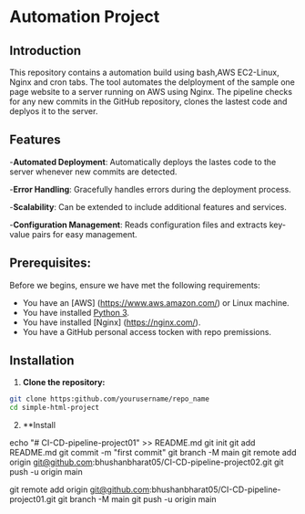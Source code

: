 # Automation Project

## Introduction

This repository contains a automation build using bash,AWS EC2-Linux, Nginx and cron tabs. The tool automates the delployment of the sample one page website to a server running on AWS using Nginx. The pipeline checks for any new commits in the GitHub repository, clones the lastest code and deplyos it to the server.

## Features

-**Automated Deployment**: Automatically deploys the lastes code to the server whenever new commits are detected.

-**Error Handling**: Gracefully handles errors during the deployment process.

-**Scalability**: Can be extended to include additional features and services.

-**Configuration Management**: Reads configuration files and extracts key-value pairs for easy management.

## Prerequisites:

Before we begins, ensure we have met the following requirements:
- You have an [AWS] (https://www.aws.amazon.com/) or Linux machine.
- You have installed [Python 3](https://www.python.org/).
- You have installed [Nginx] (https://nginx.com/).
- You have a GitHub personal access tocken with repo premissions.

## Installation
1. **Clone the repository:**
```bash
git clone https:github.com/yourusername/repo_name
cd simple-html-project
```
2. **Install



echo "# CI-CD-pipeline-project01" >> README.md
git init
git add README.md
git commit -m "first commit"
git branch -M main
git remote add origin git@github.com:bhushanbharat05/CI-CD-pipeline-project02.git
git push -u origin main

git remote add origin git@github.com:bhushanbharat05/CI-CD-pipeline-project01.git
git branch -M main
git push -u origin main
